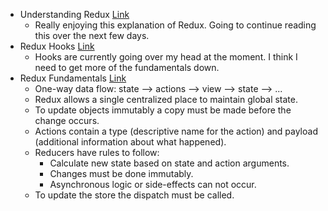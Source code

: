 * Understanding Redux [Link](https://www.freecodecamp.org/news/understanding-redux-the-worlds-easiest-guide-to-beginning-redux-c695f45546f6/)
  * Really enjoying this explanation of Redux. Going to continue reading this over the next few days.
* Redux Hooks [Link](https://react-redux.js.org/next/api/hooks)
  * Hooks are currently going over my head at the moment. I think I need to get more of the fundamentals down.
* Redux Fundamentals [Link](https://redux.js.org/tutorials/fundamentals/part-2-concepts-data-flow)
  * One-way data flow: state --> actions --> view --> state --> ...
  * Redux allows a single centralized place to maintain global state.
  * To update objects immutably a copy must be made before the change occurs.
  * Actions contain a type (descriptive name for the action) and payload (additional information about what happened).
  * Reducers have rules to follow:
    * Calculate new state based on state and action arguments.
    * Changes must be done immutably.
    * Asynchronous logic or side-effects can not occur.
  * To update the store the dispatch must be called.
